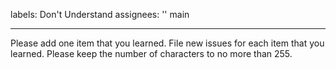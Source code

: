 

labels: Don't Understand
assignees: ''
 main


---


Please add one item that you learned.  File new issues for each item that you learned.  Please keep the number of characters to no more than 255.
